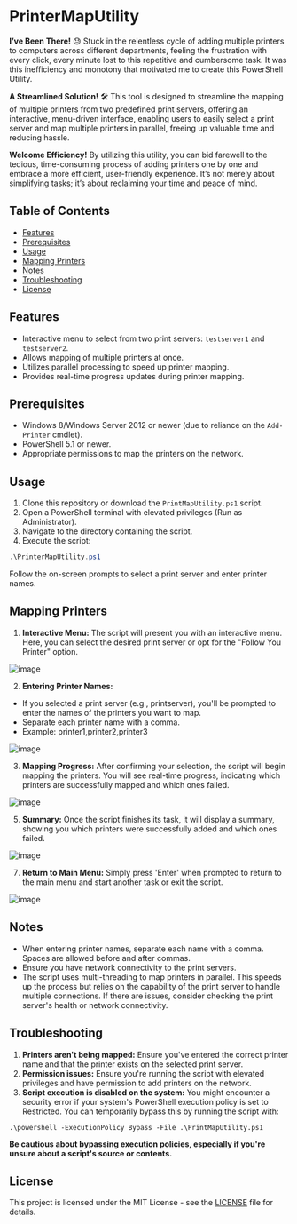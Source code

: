 # PrinterMapUtility

**I’ve Been There!** 😓
Stuck in the relentless cycle of adding multiple printers to computers across different departments, feeling the frustration with every click, every minute lost to this repetitive and cumbersome task. It was this inefficiency and monotony that motivated me to create this PowerShell Utility.

**A Streamlined Solution!** 🛠️
This tool is designed to streamline the mapping of multiple printers from two predefined print servers, offering an interactive, menu-driven interface, enabling users to easily select a print server and map multiple printers in parallel, freeing up valuable time and reducing hassle.

**Welcome Efficiency!**
By utilizing this utility, you can bid farewell to the tedious, time-consuming process of adding printers one by one and embrace a more efficient, user-friendly experience. It’s not merely about simplifying tasks; it’s about reclaiming your time and peace of mind.

## Table of Contents

- [Features](#features)
- [Prerequisites](#prerequisites)
- [Usage](#usage)
- [Mapping Printers](#mapping-printers)
- [Notes](#notes)
- [Troubleshooting](#troubleshooting)
- [License](#license)


## Features

- Interactive menu to select from two print servers: `testserver1` and `testserver2`.
- Allows mapping of multiple printers at once.
- Utilizes parallel processing to speed up printer mapping.
- Provides real-time progress updates during printer mapping.

## Prerequisites

- Windows 8/Windows Server 2012 or newer (due to reliance on the `Add-Printer` cmdlet).
- PowerShell 5.1 or newer.
- Appropriate permissions to map the printers on the network.

## Usage

1. Clone this repository or download the `PrintMapUtility.ps1` script.
2. Open a PowerShell terminal with elevated privileges (Run as Administrator).
3. Navigate to the directory containing the script.
4. Execute the script:

```powershell
.\PrinterMapUtility.ps1
```
Follow the on-screen prompts to select a print server and enter printer names. 

## Mapping Printers

1. **Interactive Menu:** The script will present you with an interactive menu. Here, you can select the desired print server or opt for the "Follow You Printer" option.

![image](https://github.com/Zeph3r/PrinterMapUtility/assets/25629680/1f9c9ce1-813c-45a5-acd6-ca7f6ecffc7b)


2. **Entering Printer Names:**

- If you selected a print server (e.g., printserver), you'll be prompted to enter the names of the printers you want to map.
- Separate each printer name with a comma.
- Example: printer1,printer2,printer3

![image](https://github.com/Zeph3r/PrinterMapUtility/assets/25629680/c5003648-5d5e-4c80-8677-cba887de2ef4)

3. **Mapping Progress:** After confirming your selection, the script will begin mapping the printers. You will see real-time progress, indicating which printers are successfully mapped and which ones failed.

![image](https://github.com/Zeph3r/PrinterMapUtility/assets/25629680/9fd7fac7-760d-44cc-a079-70db1442a910)

5. **Summary:** Once the script finishes its task, it will display a summary, showing you which printers were successfully added and which ones failed.

![image](https://github.com/Zeph3r/PrinterMapUtility/assets/25629680/9fd7fac7-760d-44cc-a079-70db1442a910)

7. **Return to Main Menu:** Simply press 'Enter' when prompted to return to the main menu and start another task or exit the script.

![image](https://github.com/Zeph3r/PrinterMapUtility/assets/25629680/5df9fe8e-699c-42cf-989d-9ec41435eadb)

## Notes

- When entering printer names, separate each name with a comma. Spaces are allowed before and after commas.
- Ensure you have network connectivity to the print servers.
- The script uses multi-threading to map printers in parallel. This speeds up the process but relies on the capability of the print server to handle multiple connections. If there are issues, consider checking the print server's health or network connectivity.

## Troubleshooting

1. **Printers aren't being mapped:** Ensure you've entered the correct printer name and that the printer exists on the selected print server.
2. **Permission issues:** Ensure you're running the script with elevated privileges and have permission to add printers on the network.
3. **Script execution is disabled on the system:** You might encounter a security error if your system's PowerShell execution policy is set to Restricted. You can temporarily bypass this by running the script with:

```
.\powershell -ExecutionPolicy Bypass -File .\PrintMapUtility.ps1
```

**Be cautious about bypassing execution policies, especially if you're unsure about a script's source or contents.**

## License
This project is licensed under the MIT License - see the [LICENSE](LICENSE) file for details.

